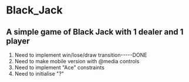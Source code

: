 # Black_Jack
## A simple game of Black Jack with 1 dealer and 1 player 
1. Need to implement win/lose/draw transition-----DONE
2. Need to make mobile version with @media controls
3. Need to implement "Ace" constraints
4. Need to initialise "?"